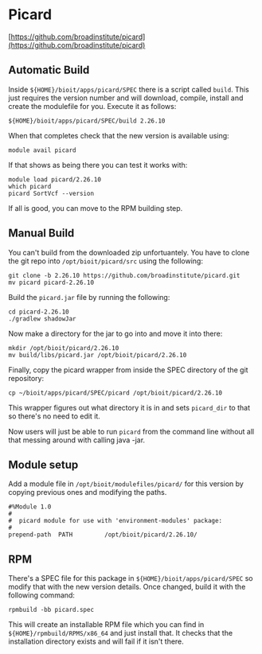 # Picard

[https://github.com/broadinstitute/picard](https://github.com/broadinstitute/picard)

## Automatic Build

Inside `${HOME}/bioit/apps/picard/SPEC` there is a script called `build`. This just requires the version number and will download, compile, install and create the modulefile for you. Execute it as follows:

    ${HOME}/bioit/apps/picard/SPEC/build 2.26.10

When that completes check that the new version is available using:

    module avail picard

If that shows as being there you can test it works with:

    module load picard/2.26.10
    which picard
    picard SortVcf --version

If all is good, you can move to the RPM building step.

## Manual Build

You can't build from the downloaded zip unfortuantely. You have to clone the git repo into `/opt/bioit/picard/src` using the following:

    git clone -b 2.26.10 https://github.com/broadinstitute/picard.git
    mv picard picard-2.26.10

Build the `picard.jar` file by running the following:

    cd picard-2.26.10
    ./gradlew shadowJar

Now make a directory for the jar to go into and move it into there:

    mkdir /opt/bioit/picard/2.26.10
    mv build/libs/picard.jar /opt/bioit/picard/2.26.10

Finally, copy the picard wrapper from inside the SPEC directory of the git repository:

    cp ~/bioit/apps/picard/SPEC/picard /opt/bioit/picard/2.26.10

This wrapper figures out what directory it is in and sets `picard_dir` to that so there's no need to edit it.

Now users will just be able to run `picard` from the command line without all that messing around with calling java -jar.

## Module setup

Add a module file in `/opt/bioit/modulefiles/picard/` for this version by copying previous ones and modifying the paths.

    #%Module 1.0
    #
    #  picard module for use with 'environment-modules' package:
    #
    prepend-path  PATH         /opt/bioit/picard/2.26.10/

## RPM

There's a SPEC file for this package in `${HOME}/bioit/apps/picard/SPEC` so modify that with the new version details. Once changed, build it with the following command:

    rpmbuild -bb picard.spec

This will create an installable RPM file which you can find in `${HOME}/rpmbuild/RPMS/x86_64` and just install that. It checks that the installation directory exists and will fail if it isn't there.
